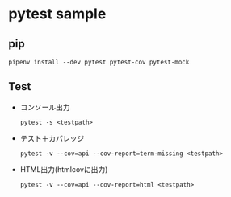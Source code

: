 pytest sample
===

## pip
```
pipenv install --dev pytest pytest-cov pytest-mock
```


## Test
- コンソール出力

  `pytest -s <testpath>`

- テスト＋カバレッジ

  `pytest -v --cov=api --cov-report=term-missing <testpath>`

- HTML出力(htmlcovに出力)

  `pytest -v --cov=api --cov-report=html <testpath>`

